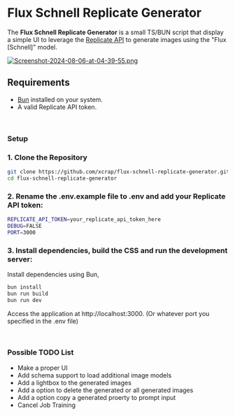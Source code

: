 # Flux Schnell Replicate Generator
The **Flux Schnell Replicate Generator** is a small TS/BUN script that display a simple UI to leverage the [Replicate API](https://replicate.com/) to generate images using the "Flux [Schnell]" model.

[![Screenshot-2024-08-06-at-04-39-55.png](https://i.postimg.cc/15xpJVRT/Screenshot-2024-08-06-at-04-39-55.png)](https://postimg.cc/JtqDhnkc)

## Requirements
- [Bun](https://bun.sh/) installed on your system.
- A valid Replicate API token.

&nbsp;
### Setup
### 1. Clone the Repository
```bash
git clone https://github.com/xcrap/flux-schnell-replicate-generator.git
cd flux-schnell-replicate-generator
```
### 2. Rename the .env.example file to .env and add your Replicate API token:
```bash
REPLICATE_API_TOKEN=your_replicate_api_token_here
DEBUG=FALSE
PORT=3000
```

### 3. Install dependencies, build the CSS and run the development server:
Install dependencies using Bun,
```bash
bun install
bun run build
bun run dev
```

Access the application at http://localhost:3000. (Or whatever port you specified in the .env file)

&nbsp;
### Possible TODO List
- Make a proper UI
- Add schema support to load additional image models
- Add a lightbox to the generated images
- Add a option to delete the generated or all generated images
- Add a option copy a generated proerty to prompt input
- Cancel Job Training
